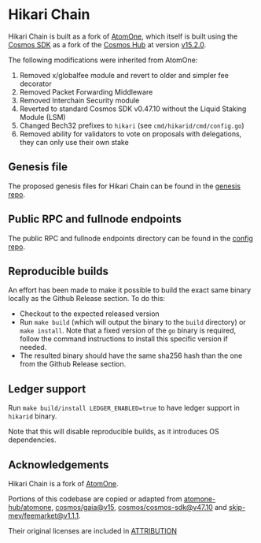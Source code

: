 # Hikari Chain

Hikari Chain is built as a fork of [AtomOne](https://github.com/atomone-hub/atomone),
which itself is built using the [Cosmos SDK](https://github.com/cosmos/cosmos-sdk) as
a fork of the [Cosmos Hub](https://github.com/cosmos/gaia) at version
[v15.2.0](https://github.com/cosmos/gaia/releases/tag/v15.2.0).

The following modifications were inherited from AtomOne:

1. Removed x/globalfee module and revert to older and simpler fee decorator
2. Removed Packet Forwarding Middleware
3. Removed Interchain Security module
4. Reverted to standard Cosmos SDK v0.47.10 without the Liquid Staking Module (LSM)
5. Changed Bech32 prefixes to `hikari` (see `cmd/hikarid/cmd/config.go`)
6. Removed ability for validators to vote on proposals with delegations, they can
   only use their own stake

## Genesis file

The proposed genesis files for Hikari Chain can be found in the [genesis repo](https://github.com/Hikari-Chain/genesis).

## Public RPC and fullnode endpoints

The public RPC and fullnode endpoints directory can be found in the [config repo](https://github.com/Hikari-Chain/config).

## Reproducible builds

An effort has been made to make it possible to build the exact same binary
locally as the Github Release section. To do this:

- Checkout to the expected released version
- Run `make build` (which will output the binary to the `build` directory) or
`make install`. Note that a fixed version of the `go` binary is required,
follow the command instructions to install this specific version if needed.
- The resulted binary should have the same sha256 hash than the one from the
Github Release section.

## Ledger support

Run `make build/install LEDGER_ENABLED=true` to have ledger support in
`hikarid` binary.

Note that this will disable reproducible builds, as it introduces OS
dependencies.

## Acknowledgements

Hikari Chain is a fork of [AtomOne](https://github.com/atomone-hub/atomone).

Portions of this codebase are copied or adapted from
[atomone-hub/atomone](https://github.com/atomone-hub/atomone),
[cosmos/gaia@v15](https://github.com/cosmos/gaia/tree/v15.0.0),
[cosmos/cosmos-sdk@v47.10](https://github.com/cosmos/cosmos-sdk/tree/v0.47.10)
and [skip-mev/feemarket@v1.1.1](https://github.com/skip-mev/feemarket/tree/v1.1.1).

Their original licenses are included in [ATTRIBUTION](ATTRIBUTION)

